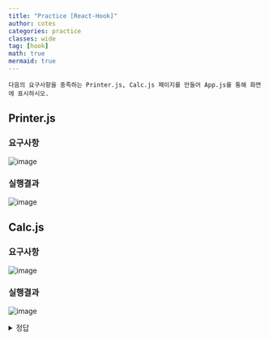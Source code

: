 ```yaml
---
title: "Practice [React-Hook]"
author: cotes
categories: practice
classes: wide
tag: [hook]
math: true
mermaid: true
---
```


`다음의 요구사항을 충족하는 Printer.js, Calc.js 페이지를 만들어 App.js를 통해 화면에 표시하시오.`

## Printer.js
### 요구사항
![image](https://user-images.githubusercontent.com/105469077/197727828-431b0b2a-c3a1-4647-9974-a0ae7a1a4392.png)

### 실행결과
![image](https://user-images.githubusercontent.com/105469077/197727993-7d129a05-ce76-4b0d-8482-53473fabc087.png)


## Calc.js
### 요구사항
![image](https://user-images.githubusercontent.com/105469077/197728187-db9d44e9-e3c2-4ffb-9dd1-27786ef336fa.png)

### 실행결과
![image](https://user-images.githubusercontent.com/105469077/197728259-e752871f-7f07-4e61-a2b6-45ee55aca151.png)

<details>
<summary>정답</summary>
<div markdown='1'>

```javascript
// PrintStar.js
import React from 'react'

const PrintStar = () => {
  const console = React.useRef();

  const [rowNum, setRowNum] = React.useState(0);

  const onValueChange = (e) => {
    setRowNum(e.currentTarget.value);
  }

  React.useEffect(() => {
    let str = '';
    for (let i = 0; i < rowNum; i++) {
      for (let j = 0; j <= i; j++) {
        str += '*';
      }
      str += '<br/>';
    }
    console.current.innerHTML = str;
  }, [rowNum])


  return (
    <div>
      <h2>PrintStar</h2>
      <p>useState, useEffect, useRef를 사용한 별찍기 구현</p>
      <hr />
      <div>
        <label htmlFor="rowNumInput">rownum: </label>
        <input id='rowNumInput' type="text" value={rowNum} onChange={onValueChange}/>
      </div>
      <hr />
      <div ref={console}></div>
    </div>
  )
}

export default PrintStar;
```

</div>
</details>
